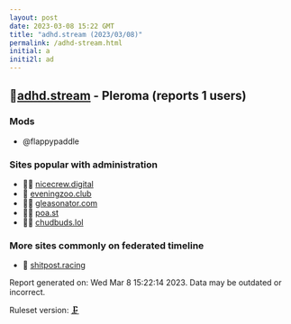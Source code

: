 ```yaml
---
layout: post
date: 2023-03-08 15:22 GMT
title: "adhd.stream (2023/03/08)"
permalink: /adhd-stream.html
initial: a
initi2l: ad
---
```


## 🦝[adhd.stream](https://adhd.stream) - Pleroma (reports 1 users)

### Mods
 * @flappypaddle

### Sites popular with administration

* 🦝🧸 [nicecrew.digital](/nicecrew-digital.html)
* 🦝 [eveningzoo.club](/eveningzoo-club.html)
* 🦝🧸 [gleasonator.com](/gleasonator-com.html)
* 🦝🧸 [poa.st](/poa-st.html)
* 🦝🧸 [chudbuds.lol](/chudbuds-lol.html)

### More sites commonly on federated timeline

* 🦝 [shitpost.racing](/shitpost-racing.html)

Report generated on: Wed Mar  8 15:22:14 2023. Data may be outdated or incorrect.

Ruleset version: [🗜](/version-clamp)
